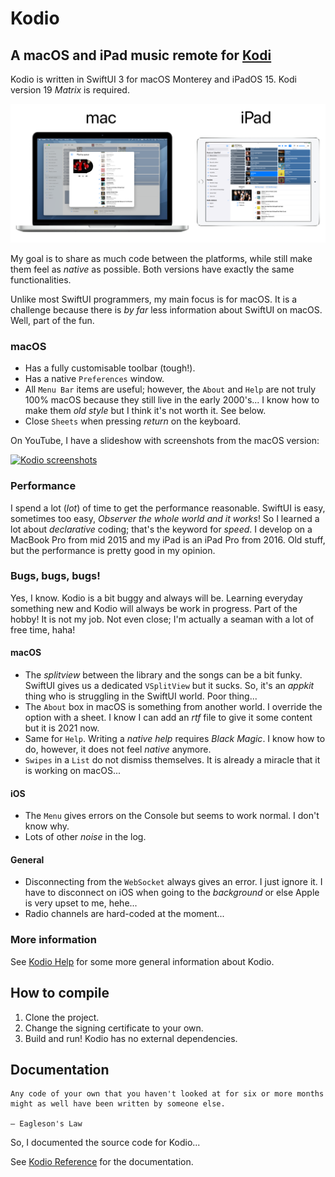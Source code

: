 #  Kodio

## A macOS and iPad music remote for [Kodi](https://kodi.tv)

Kodio is written in SwiftUI 3 for macOS Monterey and iPadOS 15. Kodi version 19 *Matrix* is required.

![Screenshot](https://github.com/Desbeers/Kodio/raw/main/screenshot.png)

My goal is to share as much code between the platforms, while still make them feel as *native* as possible. Both versions have exactly the same functionalities.

Unlike most SwiftUI programmers, my main focus is for macOS. It is a challenge because there is *by far* less information about SwiftUI on macOS. Well, part of the fun.

### macOS

- Has a fully customisable toolbar (tough!).
- Has a native `Preferences` window.
- All `Menu Bar` items are useful; however, the `About` and `Help` are not truly 100% macOS because they still live in the early 2000's... I know how to make them *old style* but I think it's not worth it. See below.
- Close `Sheets` when pressing *return* on the keyboard.

On YouTube, I have a slideshow with screenshots from the macOS version:

[![Kodio screenshots](https://img.youtube.com/vi/n4VwDbXoY0M/0.jpg)](https://www.youtube.com/watch?v=n4VwDbXoY0M)

### Performance

I spend a lot (*lot*) of time to get the performance reasonable. SwiftUI is easy, sometimes too easy, *Observer the whole world and it works*! So I learned a lot about *declarative* coding; that's the keyword for *speed*. I develop on a MacBook Pro from mid 2015 and my iPad is an iPad Pro from 2016. Old stuff, but the performance is pretty good in my opinion.

### Bugs, bugs, bugs!

Yes, I know. Kodio is a bit buggy and always will be. Learning everyday something new and Kodio will always be work in progress. Part of the hobby! It is not my job. Not even close; I'm actually a seaman with a lot of free time, haha!

#### macOS

- The *splitview* between the library and the songs can be a bit funky. SwiftUI gives us a dedicated `VSplitView` but it sucks. So, it's an *appkit* thing who is struggling in the SwiftUI world. Poor thing...
- The `About` box in macOS is something from another world. I override the option with a sheet. I know I can add an *rtf* file to give it some content but it is 2021 now.
- Same for `Help`. Writing a *native help* requires *Black Magic*. I know how to do, however, it does not feel *native* anymore.
- `Swipes` in a `List` do not dismiss themselves. It is already a miracle that it is working on macOS...

#### iOS

- The `Menu` gives errors on the Console but seems to work normal. I don't know why.
- Lots of other *noise* in the log.

#### General

- Disconnecting from the `WebSocket` always gives an error. I just ignore it. I have to disconnect on iOS when going to the *background* or else Apple is very upset to me, hehe...
- Radio channels are hard-coded at the moment...

### More information

See [Kodio Help](https://github.com/Desbeers/Kodio/blob/main/Kodio/General/Help.md) for some more general information about Kodio.

## How to compile

1. Clone the project.
2. Change the signing certificate to your own.
2. Build and run! Kodio has no external dependencies.

## Documentation

    Any code of your own that you haven't looked at for six or more months
    might as well have been written by someone else.
    
    – Eagleson's Law

So, I documented the source code for Kodio...

See [Kodio Reference](https://desbeers.github.io/Kodio/) for the documentation.
